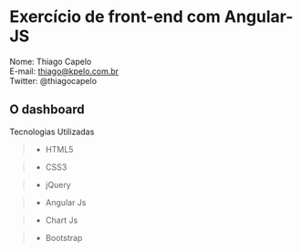 # Exercício de front-end com Angular-JS

Nome: Thiago Capelo  
E-mail: thiago@kpelo.com.br  
Twitter: @thiagocapelo

## O dashboard

Tecnologias Utilizadas

> - HTML5

> - CSS3

> - jQuery

> - Angular Js

> - Chart Js

> - Bootstrap